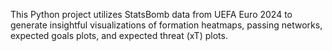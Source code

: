 This Python project utilizes StatsBomb data from UEFA Euro 2024 to generate insightful visualizations of formation heatmaps, passing networks, expected goals plots, and expected threat (xT) plots.
